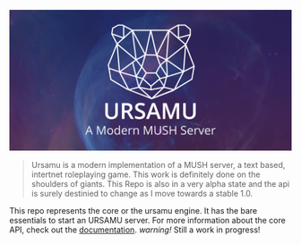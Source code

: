 ![Ursamu](ursamu_github_banner.png)

> Ursamu is a modern implementation of a MUSH server, a text based, intertnet roleplaying game. This work is definitely done on the shoulders of giants. This Repo is also in a very alpha state and the api is surely destinied to change as I move towards a stable 1.0.

This repo represents the core or the ursamu engine. It has the bare essentials to start an URSAMU server. For more information about the core API, check out the [documentation](https://ursamu.github.io/core). _warning!_ Still a work in progress!
